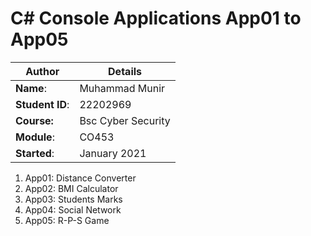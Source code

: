 # C# Console Applications App01 to App05
| Author | Details |
| ---- | ---- |
**Name**: | Muhammad Munir |
**Student ID**: | 22202969 |
**Course:** | Bsc Cyber Security |
**Module**: | CO453     |
**Started**: | January 2021 |    

1. App01: Distance Converter
2. App02: BMI Calculator
3. App03: Students Marks
4. App04: Social Network
5. App05: R-P-S Game
